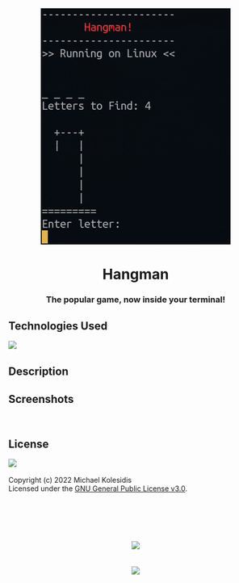 <div align="center">
  <img src="./hangman-demo.gif">
  <h1>Hangman</h1>
  
  <h3>The popular game, now inside your terminal!</h3>


</div>
  
  

## Technologies Used

<a href="https://www.java.com/en/"><img src="https://github.com/michaelkolesidis/tech-icons/blob/main/icons/java-original-wordmark.svg" height="50px" /></a>
&nbsp;&nbsp;&nbsp;&nbsp;&nbsp;&nbsp;



## Description

<p></p>



## Screenshots

<img src="">



## License

<a href="https://www.gnu.org/licenses/gpl-3.0.html"><img src="https://upload.wikimedia.org/wikipedia/commons/9/93/GPLv3_Logo.svg" height="100px" /></a>

Copyright (c) 2022 Michael Kolesidis<br>
Licensed under the [GNU General Public License v3.0](https://www.gnu.org/licenses/gpl-3.0.html).



<br>
<br>



[//]: # (Free Software)
<div align="center">
  <br>
  <br>

  <a href="https://github.com/michaelkolesidis/made-with-linux" target="_blank"><img src="https://upload.wikimedia.org/wikipedia/commons/thumb/f/f9/Made_with_Linux.png/240px-Made_with_Linux.png"></a>
</div>
<br>                                                      
<div align="center">
  <a href="https://endsoftwarepatents.org/innovating-without-patents"><img style="height: 90px;" src="https://static.fsf.org/nosvn/esp/logos/innovating-without-patents.svg"></a>
</div>
